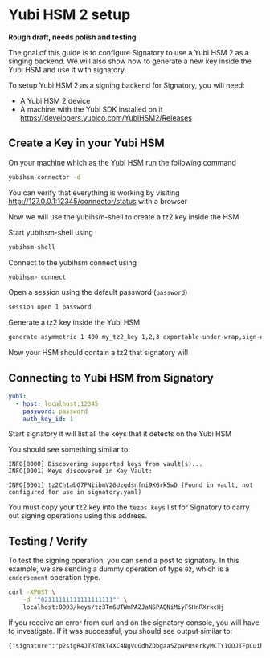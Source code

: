 # Yubi HSM 2 setup

__Rough draft, needs polish and testing__

The goal of this guide is to configure Signatory to use a Yubi HSM 2 as a
singing backend. We will also show how to generate a new key inside the Yubi
HSM and use it with signatory.

To setup Yubi HSM 2 as a signing backend for Signatory, you will need:

* A Yubi HSM 2 device
* A machine with the Yubi SDK installed on it https://developers.yubico.com/YubiHSM2/Releases

## Create a Key in your Yubi HSM

On your machine which as the Yubi HSM run the following command

```sh
yubihsm-connector -d
```

You can verify that everything is working by visiting http://127.0.0.1:12345/connector/status with a browser

Now we will use the yubihsm-shell to create a tz2 key inside the HSM

Start yubihsm-shell using

```sh
yubihsm-shell
```

Connect to the yubihsm connect using
```sh
yubihsm> connect
```

Open a session using the default password (`password`)

```sh
session open 1 password
```

Generate a tz2 key inside the Yubi HSM

```sh
generate asymmetric 1 400 my_tz2_key 1,2,3 exportable-under-wrap,sign-ecdsa eck256
```

Now your HSM should contain a tz2 that signatory will 

## Connecting to Yubi HSM from Signatory

```yaml
yubi:
  - host: localhost:12345
    password: password
    auth_key_id: 1
```

Start signatory it will list all the keys that it detects on the Yubi HSM

You should see something similar to:

```
INFO[0000] Discovering supported keys from vault(s)...  
INFO[0001] Keys discovered in Key Vault:
               
INFO[0001] tz2Ch1abG7FNiibmV26Uzgdsnfni9XGrk5wD (Found in vault, not configured for use in signatory.yaml) 
```

You must copy your tz2 key into the `tezos.keys`
list for Signatory to carry out signing operations using this address.


## Testing / Verify

To test the signing operation, you can send a post to signatory. In this
example, we are sending a dummy operation of type `02`, which is a `endorsement`
operation type. 

```sh
curl -XPOST \
    -d '"02111111111111111111"' \
    localhost:8003/keys/tz3Tm6UTWmPAZJaNSPAQNiMiyFSHnRXrkcHj
```

If you receive an error from curl and on the signatory console, you will have
to investigate. If it was successful, you should see output similar to:

```
{"signature":"p2sigR4JTRTMkT4XC4NgVuGdhZDbgaaSZpNPUserkyMCTY1GQJTFpCuihFRVk9n7YaNjA5U3cNcvJPRm7C9G5A1hsLsesVPcMu"}
```
